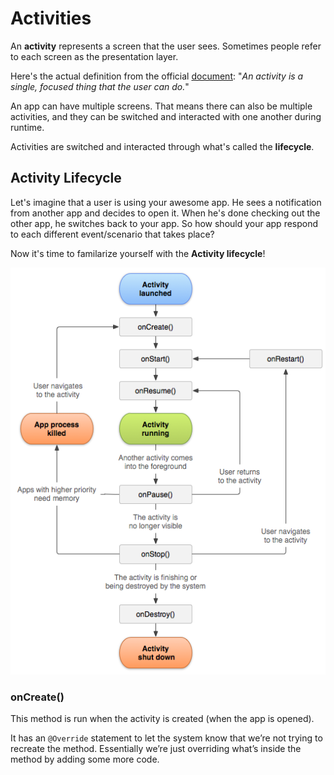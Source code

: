 # Activities

An **activity** represents a screen that the user sees. Sometimes people refer to each screen as the presentation layer.

Here's the actual definition from the official [document](https://developer.android.com/reference/android/app/Activity.html): "*An activity is a single, focused thing that the user can do.*"

An app can have multiple screens. That means there can also be multiple activities, and they can be switched and interacted with one another during runtime.

Activities are switched and interacted through what's called the **lifecycle**.

## Activity Lifecycle

Let's imagine that a user is using your awesome app. He sees a notification from another app and decides to open it. When he's done checking out the other app, he switches back to your app. So how should your app respond to each different event/scenario that takes place?

Now it's time to familarize yourself with the **Activity lifecycle**!

![Activity Lifecycle](../images/activity_lifecycle.png)

### onCreate()

This method is run when the activity is created (when the app is opened).

It has an `@Override` statement to let the system know that we’re not trying to recreate the method. Essentially we’re just overriding what’s inside the method by adding some more code.